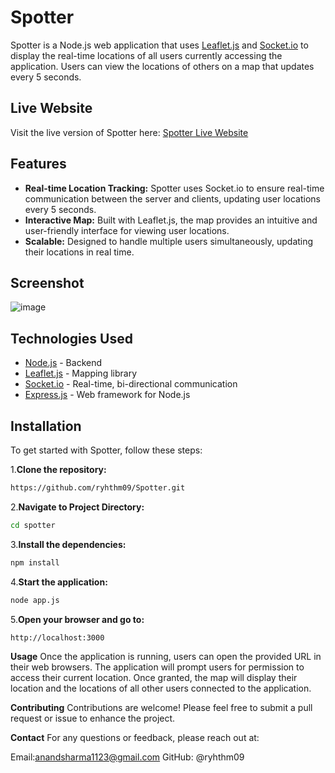 
# Spotter

Spotter is a Node.js web application that uses [Leaflet.js](https://leafletjs.com/) and [Socket.io](https://socket.io/) to display the real-time locations of all users currently accessing the application. Users can view the locations of others on a map that updates every 5 seconds.

## Live Website

Visit the live version of Spotter here: [Spotter Live Website](https://spotter-lo6y.onrender.com/)


## Features

- **Real-time Location Tracking:** Spotter uses Socket.io to ensure real-time communication between the server and clients, updating user locations every 5 seconds.
- **Interactive Map:** Built with Leaflet.js, the map provides an intuitive and user-friendly interface for viewing user locations.
- **Scalable:** Designed to handle multiple users simultaneously, updating their locations in real time.

## Screenshot

![image](https://github.com/user-attachments/assets/450739c5-7368-458f-8290-40dc707f3ffd)


## Technologies Used

- [Node.js](https://nodejs.org/en/) - Backend
- [Leaflet.js](https://leafletjs.com/) - Mapping library
- [Socket.io](https://socket.io/) - Real-time, bi-directional communication
- [Express.js](https://expressjs.com/) - Web framework for Node.js

## Installation

To get started with Spotter, follow these steps:

1.**Clone the repository:**

```bash
https://github.com/ryhthm09/Spotter.git
```

2.**Navigate to Project Directory:**
 ```bash
 cd spotter
```
3.**Install the dependencies:**
```bash
npm install
```
4.**Start the application:**
```bash
node app.js
```
5.**Open your browser and go to:**
```
http://localhost:3000
```
**Usage**
Once the application is running, users can open the provided URL in their web browsers. The application will prompt users for permission to access their current location. Once granted, the map will display their location and the locations of all other users connected to the application.

**Contributing**
Contributions are welcome! Please feel free to submit a pull request or issue to enhance the project.

**Contact**
For any questions or feedback, please reach out at:

Email:anandsharma1123@gmail.com
GitHub: @ryhthm09

